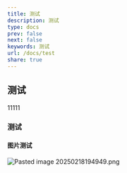 ```yaml
---
title: 测试
description: 测试
type: docs
prev: false
next: false
keywords: 测试
url: /docs/test
share: true
---
```

## 测试


11111
### 测试


#### 图片测试

![Pasted image 20250218194949.png](Pasted%20image%2020250218194949.png)








